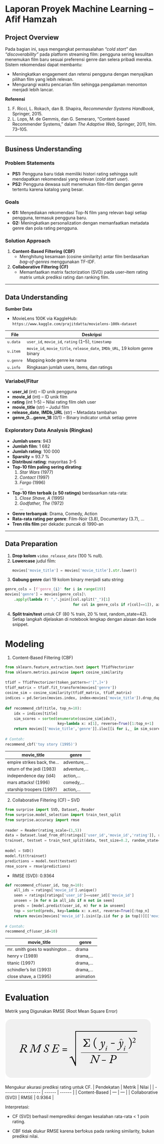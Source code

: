 # Laporan Proyek Machine Learning – Afif Hamzah

## Project Overview

Pada bagian ini, saya mengangkat permasalahan _“cold start”_ dan _“discoverability”_ pada platform streaming film: pengguna sering kesulitan menemukan film baru sesuai preferensi genre dan selera pribadi mereka. Sistem rekomendasi dapat membantu:

- Meningkatkan engagement dan retensi pengguna dengan menyajikan pilihan film yang lebih relevan.  
- Mengurangi waktu pencarian film sehingga pengalaman menonton menjadi lebih lancar.  

**Referensi**  
1. F. Ricci, L. Rokach, dan B. Shapira, _Recommender Systems Handbook_, Springer, 2015.  
2. L. Lops, M. de Gemmis, dan G. Semeraro, “Content-based Recommender Systems,” dalam _The Adaptive Web_, Springer, 2011, hlm. 73–105.  

---

## Business Understanding

### Problem Statements
- **PS1:** Pengguna baru tidak memiliki histori rating sehingga sulit mendapatkan rekomendasi yang relevan (_cold start user_).  
- **PS2:** Pengguna dewasa sulit menemukan film-film dengan genre tertentu karena katalog yang besar.  

### Goals
- **G1:** Menyediakan rekomendasi Top-N film yang relevan bagi setiap pengguna, termasuk pengguna baru.  
- **G2:** Meningkatkan personalization dengan memanfaatkan metadata genre dan pola rating pengguna.

### Solution Approach
1. **Content-Based Filtering (CBF)**  
   - Menghitung kesamaan (cosine similarity) antar film berdasarkan _bag-of-genres_ menggunakan TF-IDF.  
2. **Collaborative Filtering (CF)**  
   - Memanfaatkan matrix factorization (SVD) pada user–item rating matrix untuk prediksi rating dan ranking film.

---

## Data Understanding

**Sumber Data**  
- MovieLens 100K via KaggleHub:  
  `https://www.kaggle.com/prajitdatta/movielens-100k-dataset`

| File       | Deskripsi                                    |
|------------|----------------------------------------------|
| `u.data`   | `user_id`, `movie_id`, `rating` (1–5), `timestamp` |
| `u.item`   | `movie_id`, `movie_title`, `release_date`, `IMDb_URL`, 19 kolom genre binary |
| `u.genre`  | Mapping kode genre ke nama                   |
| `u.info`   | Ringkasan jumlah users, items, dan ratings   |

### Variabel/Fitur  
- **user_id** (int) – ID unik pengguna  
- **movie_id** (int) – ID unik film  
- **rating** (int 1–5) – Nilai rating film oleh user  
- **movie_title** (str) – Judul film  
- **release_date**, **IMDb_URL** (str) – Metadata tambahan  
- **genre_0…genre_18** (0/1) – Binary indicator untuk setiap genre  

### Exploratory Data Analysis (Ringkas)
- **Jumlah users**: 943  
- **Jumlah film**: 1 682  
- **Jumlah rating**: 100 000  
- **Sparsity** ≈ 93.7 %  
- **Distribusi rating**: mayoritas 3–5  
- **Top-10 film paling sering dirating**:
  1. *Star Wars* (1977)  
  2. *Contact* (1997)  
  3. *Fargo* (1996)  
  …  
- **Top-10 film terbaik (≥ 50 ratings)** berdasarkan rata-rata:  
  1. *Close Shave, A* (1995)  
  2. *Godfather, The* (1972)  
  …  
- **Genre terbanyak**: Drama, Comedy, Action  
- **Rata-rata rating per genre**: Film-Noir (3.8), Documentary (3.7), …  
- **Tren rilis film** per dekade: puncak di 1990-an  

---

## Data Preparation

1. **Drop kolom** `video_release_date` (100 % null).  
2. **Lowercase** judul film:
   ```python
   movies['movie_title'] = movies['movie_title'].str.lower()
3. **Gabung genre** dari 19 kolom binary menjadi satu string:
```python
genre_cols = [f'genre_{i}' for i in range(19)]
movies['genre'] = movies[genre_cols]\
    .apply(lambda r: ",".join([col.split("_")[1]
                               for col in genre_cols if r[col]==1]), axis=1)
```
4. **Split train/test** untuk CF (80 % train, 20 % test, random_state=42).
  Setiap langkah dijelaskan di notebook lengkap dengan alasan dan kode snippet.

# Modeling
1. Content-Based Filtering (CBF)
```python
from sklearn.feature_extraction.text import TfidfVectorizer
from sklearn.metrics.pairwise import cosine_similarity

tfidf = TfidfVectorizer(token_pattern=r'[^,]+')
tfidf_matrix = tfidf.fit_transform(movies['genre'])
cosine_sim = cosine_similarity(tfidf_matrix, tfidf_matrix)
indices = pd.Series(movies.index, index=movies['movie_title']).drop_duplicates()

def recommend_cbf(title, top_n=10):
    idx = indices[title]
    sim_scores = sorted(enumerate(cosine_sim[idx]),
                        key=lambda x: x[1], reverse=True)[1:top_n+1]
    return movies[['movie_title','genre']].iloc[[i for i,_ in sim_scores]]

# Contoh:
recommend_cbf('toy story (1995)')
```

| movie\_title              | genre       |
| ------------------------- | ----------- |
| empire strikes back, the… | adventure,… |
| return of the jedi (1983) | adventure,… |
| independence day (id4)    | action,…    |
| mars attacks! (1996)      | comedy,…    |
| starship troopers (1997)  | action,…    |


2. Collaborative Filtering (CF) – SVD
```python
from surprise import SVD, Dataset, Reader
from surprise.model_selection import train_test_split
from surprise.accuracy import rmse

reader = Reader(rating_scale=(1,5))
data = Dataset.load_from_df(ratings[['user_id','movie_id','rating']], reader)
trainset, testset = train_test_split(data, test_size=0.2, random_state=42)

model = SVD()
model.fit(trainset)
predictions = model.test(testset)
rmse_score = rmse(predictions)
```
* RMSE (SVD): 0.9364
``` python
def recommend_cf(user_id, top_n=10):
    all_ids = ratings['movie_id'].unique()
    seen = ratings[ratings['user_id']==user_id]['movie_id']
    unseen = [m for m in all_ids if m not in seen]
    preds = [model.predict(user_id, m) for m in unseen]
    top = sorted(preds, key=lambda x: x.est, reverse=True)[:top_n]
    return movies[movies['movie_id'].isin([p.iid for p in top])][['movie_title','genre']]

# Contoh:
recommend_cf(user_id=10)
```

| movie\_title                   | genre     |
| ------------------------------ | --------- |
| mr. smith goes to washington … | drama     |
| henry v (1989)                 | drama,…   |
| titanic (1997)                 | drama,…   |
| schindler’s list (1993)        | drama,…   |
| close shave, a (1995)          | animation |

# Evaluation
Metrik yang Digunakan
RMSE (Root Mean Square Error)

![RMSE](https://raw.githubusercontent.com/AfifHamzah17/submission-BMLT-RS/main/RMSE.png)

Mengukur akurasi prediksi rating untuk CF.
| Pendekatan          | Metrik | Nilai  |
| ------------------- | ------ | ------ |
| Content-Based       | —      | —      |
| Collaborative (SVD) | RMSE   | 0.9364 |

Interpretasi:

* CF (SVD) berhasil memprediksi dengan kesalahan rata-rata < 1 poin rating.

* CBF tidak diukur RMSE karena berfokus pada ranking similarity, bukan prediksi nilai.
